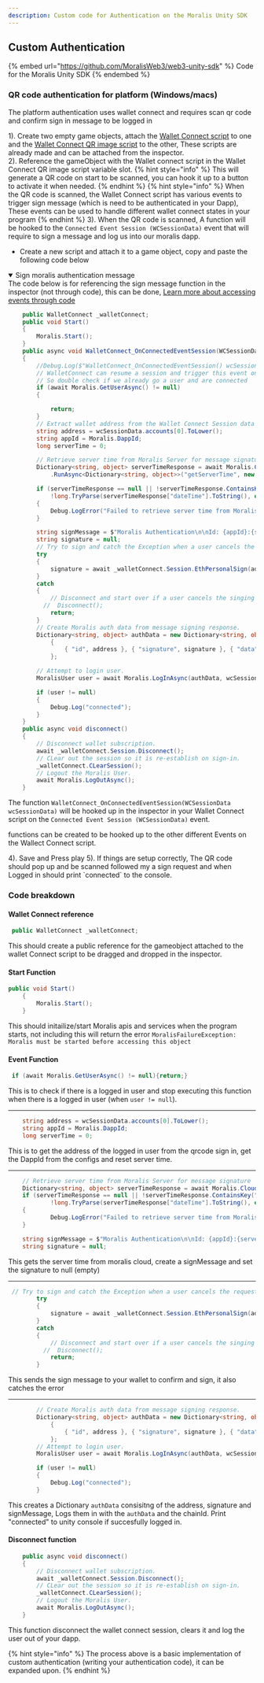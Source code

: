 ```yaml
---
description: Custom code for Authentication on the Moralis Unity SDK
---
```


## Custom Authentication

{% embed url="https://github.com/MoralisWeb3/web3-unity-sdk" %}
Code for the Moralis Unity SDK
{% endembed %}

### QR code authentication for platform (Windows/macs)

The platform authentication uses wallet connect and requires scan qr code and confirm sign in message to be logged in

1). Create two empty game objects, attach the [Wallet Connect script](https://github.com/MoralisWeb3/web3-unity-sdk/blob/main/Runtime/External/WalletConnect/WalletConnectSharp.Unity/WalletConnect.cs) to one and the [Wallet Connect QR image script](https://github.com/MoralisWeb3/web3-unity-sdk/blob/main/Runtime/External/WalletConnect/WalletConnectSharp.Unity/UI/WalletConnectQRImage.cs) to the other, These scripts are already made and can be attached from the inspector.  
2). Reference the gameObject with the Wallet connect script in the Wallet Connect QR image script variable slot.
{% hint style="info" %}
This will generate a QR code on start to be scanned, you can hook it up to a button to activate it when needed.
{% endhint %}
{% hint style="info" %}
When the QR code is scanned, the Wallet Connect script has various events to trigger sign message (which is need to be authenticated in your Dapp), These events can be used to handle different wallet connect states in your program
{% endhint %}
3). When the QR code is scanned, A function will be hooked to the `Connected Event Session (WCSessionData)` event that will require to sign a message and log us into our moralis dapp.

- Create a new script and attach it to a game object, copy and paste the following code below

<details open>
<summary>Sign moralis authentication message</summary>
The code below is for referencing the sign message function in the inspector (not through code), this can be done, <a target = "_blank" href = "https://docs.unity3d.com/ScriptReference/Events.UnityEvent.html">Learn more about accessing events through code</a>

```csharp
    public WalletConnect _walletConnect;
    public void Start()
    {
        Moralis.Start();
    }
    public async void WalletConnect_OnConnectedEventSession(WCSessionData wcSessionData)
    {
        //Debug.Log($"WalletConnect_OnConnectedEventSession() wcSessionData = {wcSessionData}");
        // WalletConnect can resume a session and trigger this event on start
        // So double check if we already go a user and are connected
        if (await Moralis.GetUserAsync() != null)
        {

            return;
        }
        // Extract wallet address from the Wallet Connect Session data object.
        string address = wcSessionData.accounts[0].ToLower();
        string appId = Moralis.DappId;
        long serverTime = 0;

        // Retrieve server time from Moralis Server for message signature
        Dictionary<string, object> serverTimeResponse = await Moralis.Cloud
            .RunAsync<Dictionary<string, object>>("getServerTime", new Dictionary<string, object>());

        if (serverTimeResponse == null || !serverTimeResponse.ContainsKey("dateTime") ||
            !long.TryParse(serverTimeResponse["dateTime"].ToString(), out serverTime))
        {
            Debug.LogError("Failed to retrieve server time from Moralis Server!");
        }

        string signMessage = $"Moralis Authentication\n\nId: {appId}:{serverTime}";
        string signature = null;
        // Try to sign and catch the Exception when a user cancels the request
        try
        {
            signature = await _walletConnect.Session.EthPersonalSign(address, signMessage);
        }
        catch
        {
            // Disconnect and start over if a user cancels the singing request or there is an error
          //  Disconnect();
            return;
        }
        // Create Moralis auth data from message signing response.
        Dictionary<string, object> authData = new Dictionary<string, object>
            {
                { "id", address }, { "signature", signature }, { "data", signMessage }
            };

        // Attempt to login user.
        MoralisUser user = await Moralis.LogInAsync(authData, wcSessionData.chainId.Value);

        if (user != null)
        {
            Debug.Log("connected");
        }
    }
    public async void disconnect()
    {
        // Disconnect wallet subscription.
        await _walletConnect.Session.Disconnect();
        // CLear out the session so it is re-establish on sign-in.
        _walletConnect.CLearSession();
        // Logout the Moralis User.
        await Moralis.LogOutAsync();
    }
```

The function `WalletConnect_OnConnectedEventSession(WCSessionData wcSessionData)` will be hooked up in the inspector in your Wallet Connect script on the `Connected Event Session (WCSessionData)` event.

functions can be created to be hooked up to the other different Events on the Wallect Connect script.

</details>
4). Save and Press play
5). If things are setup correctly, The QR code should pop up and be scanned followed my a sign request and when Logged in should print `connected` to the console.

### Code breakdown

#### Wallet Connect reference

```csharp
 public WalletConnect _walletConnect;
```

This should create a public reference for the gameobject attached to the wallet Connect script to be dragged and dropped in the inspector.

#### Start Function

```csharp
public void Start()
    {
        Moralis.Start();
    }
```

This should initailize/start Moralis apis and services when the program starts, not including this will return the error `MoralisFailureException: Moralis must be started before accessing this object`

#### Event Function

```csharp
 if (await Moralis.GetUserAsync() != null){return;}
```

This is to check if there is a logged in user and stop executing this function when there is a logged in user (when `user != null`).

---

```csharp
    string address = wcSessionData.accounts[0].ToLower();
    string appId = Moralis.DappId;
    long serverTime = 0;
```

This is to get the address of the logged in user from the qrcode sign in, get the DappId from the configs and reset server time.

---

```csharp
    // Retrieve server time from Moralis Server for message signature
    Dictionary<string, object> serverTimeResponse = await Moralis.Cloud.RunAsync<Dictionary<string, object>>("getServerTime", new Dictionary<string, object>());
    if (serverTimeResponse == null || !serverTimeResponse.ContainsKey("dateTime") ||
            !long.TryParse(serverTimeResponse["dateTime"].ToString(), out serverTime))
    {
            Debug.LogError("Failed to retrieve server time from Moralis Server!");
    }

    string signMessage = $"Moralis Authentication\n\nId: {appId}:{serverTime}";
    string signature = null;
```

This gets the server time from moralis cloud, create a signMessage and set the signature to null (empty)

---

```csharp
 // Try to sign and catch the Exception when a user cancels the request
        try
        {
            signature = await _walletConnect.Session.EthPersonalSign(address, signMessage);
        }
        catch
        {
            // Disconnect and start over if a user cancels the singing request or there is an error
          //  Disconnect();
            return;
        }
```

This sends the sign message to your wallet to confirm and sign, it also catches the error

---

```csharp
        // Create Moralis auth data from message signing response.
        Dictionary<string, object> authData = new Dictionary<string, object>
            {
                { "id", address }, { "signature", signature }, { "data", signMessage }
            };
        // Attempt to login user.
        MoralisUser user = await Moralis.LogInAsync(authData, wcSessionData.chainId.Value);

        if (user != null)
        {
            Debug.Log("connected");
        }
```

This creates a Dictionary `authData` consisitng of the address, signature and signMessage, Logs them in with the `authData` and the chainId.
Print "connected" to unity console if succesfully logged in.

#### Disconnect function

```csharp
    public async void disconnect()
    {
        // Disconnect wallet subscription.
        await _walletConnect.Session.Disconnect();
        // CLear out the session so it is re-establish on sign-in.
        _walletConnect.CLearSession();
        // Logout the Moralis User.
        await Moralis.LogOutAsync();
    }
```

This function disconnect the wallet connect session, clears it and log the user out of your dapp.

{% hint style="info" %}
The process above is a basic implementation of custom authentication (writing your authentication code), it can be expanded upon.
{% endhint %}

